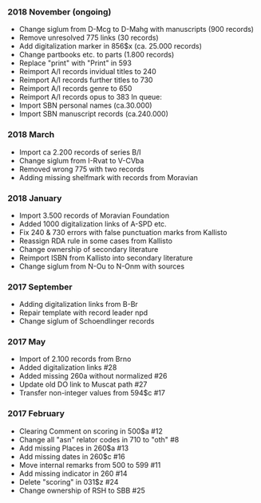 ### 2018 November (ongoing)
- Change siglum from D-Mcg to D-Mahg with manuscripts (900 records)
- Remove unresolved 775 links (30 records) 
- Add digitalization marker in 856$x (ca. 25.000 records)
- Change partbooks etc. to parts (1.800 records)
- Replace "print" with "Print" in 593
- Reimport A/I records invidual titles to 240
- Reimport A/I records further titles to 730
- Reimport A/I records genre to 650
- Reimport A/I records opus to 383
In queue:
- Import SBN personal names (ca.30.000)
- Import SBN manuscript records (ca.240.000)

### 2018 March
- Import ca 2.200 records of series B/I
- Change siglum from I-Rvat to V-CVba
- Removed wrong 775 with two records
- Adding missing shelfmark with records from Moravian

### 2018 January
- Import 3.500 records of Moravian Foundation
- Added 1000 digitalization links of A-SPD etc.
- Fix 240 & 730 errors with false punctuation marks from Kallisto
- Reassign RDA rule in some cases from Kallisto
- Change ownership of secondary literature
- Reimport ISBN from Kallisto into secondary literature
- Change siglum from N-Ou to N-Onm with sources

### 2017 September
- Adding digitalization links from B-Br
- Repair template with record leader npd
- Change siglum of Schoendlinger records

### 2017 May
- Import of 2.100 records from Brno
- Added digitalization links #28
- Added missing 260a without normalized #26
- Update old DO link to Muscat path #27
- Transfer non-integer values from 594$c #17

### 2017 February 
- Clearing Comment on scoring in 500$a #12
- Change all "asn" relator codes in 710 to "oth" #8
- Add missing Places in 260$a #13 
- Add missing dates in 260$c #16
- Move internal remarks from 500 to 599 #11
- Add missing indicator in 260 #14
- Delete "scoring" in 031$z #24
- Change ownership of RSH to SBB #25
